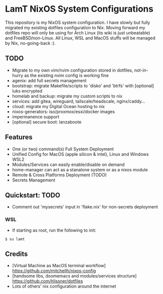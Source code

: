 # LamT NixOS System Configurations
This repository is my NixOS system configuration. I have slowly but fully migrated my existing dotfiles configuration to Nix.
Moving forward my dotfiles repo will only be using for Arch Linux (its wiki is just unbeatable) and FreeBSD/non-Linux.
All Linux, WSL and MacOS stuffs will be managed by Nix, no-going-back :).

## TODO
+ Migrate to my own vim/nvim configuration stored in dotfiles, not-in-hurry as the existing nvim config is working fine
+ agenix: add full secrets management
+ bootstrap: migrate Makefile/scripts to 'disko' and 'btrfs' with [optional] luks encrypted
+ homelab and backup: migrate my custom scripts to nix
+ services: add gitea, wireguard, tailscale/headscale, nginx/caddy...
+ cloud: migrate my Digital Ocean hosting to nix
+ nixos-generators: iso/proxmox/esxi/docker images
+ impermanence support
+ [optional] secure boot: lanzaboote

## Features
+ One (or two) command(s) Full System Deployment
+ Unified Config for MacOS (apple silicon & intel), Linux and Windows WSL2
+ Modules/Services can easily enable/disable on demand
+ home-manager can act as a stanalone system or as a nixos module
+ Remote & Cross Platforms Deployment (TODO)
+ Secrets Management

## Quickstart: TODO
+ Comment out 'mysecrets' input in 'flake.nix' for non-secrets deployment

### WSL
* If starting as root, run the following to init:
```
$ su lamt
```

## Credits
+ [Virtual Machine as MacOS terminal workflow] https://github.com/mitchellh/nixos-config
+ [handsome libs, doomemacs and modules/services structure] https://github.com/hlissner/dotfiles
+ Lots of others' nix configuration around the internet
